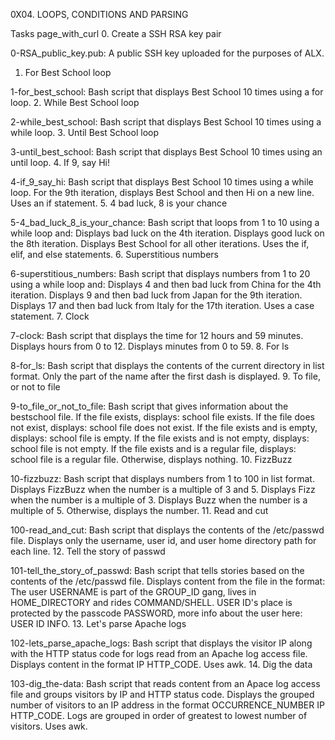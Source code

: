 0X04. LOOPS, CONDITIONS AND PARSING 


Tasks page_with_curl
0. Create a SSH RSA key pair

0-RSA_public_key.pub: A public SSH key uploaded for the purposes of ALX.
1. For Best School loop

1-for_best_school: Bash script that displays Best School 10 times using a for loop.
2. While Best School loop

2-while_best_school: Bash script that displays Best School 10 times using a while loop.
3. Until Best School loop

3-until_best_school: Bash script that displays Best School 10 times using an until loop.
4. If 9, say Hi!

4-if_9_say_hi: Bash script that displays Best School 10 times using a while loop.
For the 9th iteration, displays Best School and then Hi on a new line.
Uses an if statement.
5. 4 bad luck, 8 is your chance

5-4_bad_luck_8_is_your_chance: Bash script that loops from 1 to 10 using a while loop and:
Displays bad luck on the 4th iteration.
Displays good luck on the 8th iteration.
Displays Best School for all other iterations.
Uses the if, elif, and else statements.
6. Superstitious numbers

6-superstitious_numbers: Bash script that displays numbers from 1 to 20 using a while loop and:
Displays 4 and then bad luck from China for the 4th iteration.
Displays 9 and then bad luck from Japan for the 9th iteration.
Displays 17 and then bad luck from Italy for the 17th iteration.
Uses a case statement.
7. Clock

7-clock: Bash script that displays the time for 12 hours and 59 minutes.
Displays hours from 0 to 12.
Displays minutes from 0 to 59.
8. For ls

8-for_ls: Bash script that displays the contents of the current directory in list format.
Only the part of the name after the first dash is displayed.
9. To file, or not to file

9-to_file_or_not_to_file: Bash script that gives information about the bestschool file.
If the file exists, displays: school file exists.
If the file does not exist, displays: school file does not exist.
If the file exists and is empty, displays: school file is empty.
If the file exists and is not empty, displays: school file is not empty.
If the file exists and is a regular file, displays: school file is a regular file.
Otherwise, displays nothing.
10. FizzBuzz

10-fizzbuzz: Bash script that displays numbers from 1 to 100 in list format.
Displays FizzBuzz when the number is a multiple of 3 and 5.
Displays Fizz when the number is a multiple of 3.
Displays Buzz when the number is a multiple of 5.
Otherwise, displays the number.
11. Read and cut

100-read_and_cut: Bash script that displays the contents of the /etc/passwd file.
Displays only the username, user id, and user home directory path for each line.
12. Tell the story of passwd

101-tell_the_story_of_passwd: Bash script that tells stories based on the contents of the /etc/passwd file.
Displays content from the file in the format: The user USERNAME is part of the GROUP_ID gang, lives in HOME_DIRECTORY and rides COMMAND/SHELL. USER ID's place is protected by the passcode PASSWORD, more info about the user here: USER ID INFO.
13. Let's parse Apache logs

102-lets_parse_apache_logs: Bash script that displays the visitor IP along with the HTTP status code for logs read from an Apache log access file.
Displays content in the format IP HTTP_CODE.
Uses awk.
14. Dig the data

103-dig_the-data: Bash script that reads content from an Apace log access file and groups visitors by IP and HTTP status code.
Displays the grouped number of visitors to an IP address in the format OCCURRENCE_NUMBER IP HTTP_CODE.
Logs are grouped in order of greatest to lowest number of visitors.
Uses awk.
